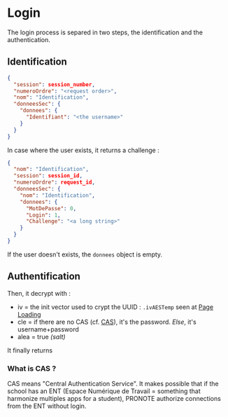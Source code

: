 # Login

The login process is separed in two steps, the identification and the authentication.

## Identification

```json
{
  "session": session_number,
  "numeroOrdre": "<request order>",
  "nom": "Identification",
  "donneesSec": {
    "donnees": {
      "Identifiant": "<the username>"
    }
  }
}
```

In case where the user exists, it returns a challenge :

```json
{
  "nom": "Identification",
  "session": session_id,
  "numeroOrdre": request_id,
  "donneesSec": {
    "nom": "Identification",
    "donnees": {
      "MotDePasse": 0,
      "Login": 1,
      "Challenge": "<a long string>"
    }
  }
}
```

If the user doesn't exists, the `donnees` object is empty.

## Authentification

Then, it decrypt with :
- iv = the init vector used to crypt the UUID : `.ivAESTemp` seen at [Page Loading](#on-page-loading)
- cle = if there are no CAS (cf. [CAS](#what-is-cas)), it's the password. *Else*, it's username+password
- alea = true *(salt)*

It finally returns 

### What is CAS ?

CAS means "Central Authentication Service". It makes possible that if the school has an ENT (Espace Numérique de Travail
= something that harmonize multiples apps for a student), PRONOTE authorize connections from the ENT without login.